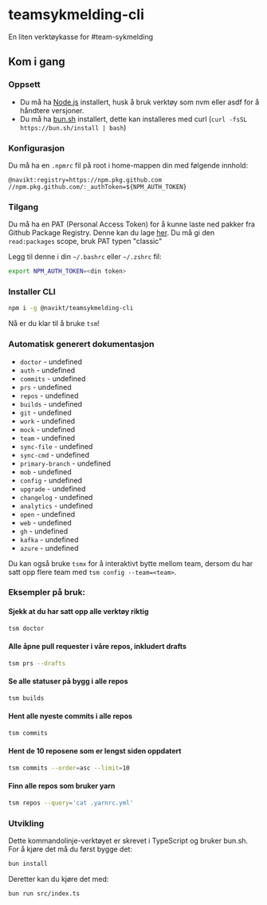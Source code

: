 # teamsykmelding-cli

En liten verktøykasse for #team-sykmelding

## Kom i gang

### Oppsett

-   Du må ha [Node.js](https://nodejs.org/en/) installert, husk å bruk verktøy som nvm eller asdf for å håndtere versjoner.
-   Du må ha [bun.sh](https://bun.sh) installert, dette kan installeres med curl (`curl -fsSL https://bun.sh/install | bash`)

### Konfigurasjon

Du må ha en `.npmrc` fil på root i home-mappen din med følgende innhold:

```
@navikt:registry=https://npm.pkg.github.com
//npm.pkg.github.com/:_authToken=${NPM_AUTH_TOKEN}
```

### Tilgang

Du må ha en PAT (Personal Access Token) for å kunne laste ned pakker fra Github Package Registry. Denne kan
du lage [her](https://github.com/settings/tokens). Du må gi den `read:packages` scope, bruk PAT typen "classic"

Legg til denne i din `~/.bashrc` eller `~/.zshrc` fil:

```bash
export NPM_AUTH_TOKEN=<din token>
```

### Installer CLI

```bash
npm i -g @navikt/teamsykmelding-cli
```

Nå er du klar til å bruke `tsm`!

### Automatisk generert dokumentasjon

<!-- COMPUTER SAYS DON'T TOUCH THIS START -->

* `doctor` - undefined
* `auth` - undefined
* `commits` - undefined
* `prs` - undefined
* `repos` - undefined
* `builds` - undefined
* `git` - undefined
* `work` - undefined
* `mock` - undefined
* `team` - undefined
* `sync-file` - undefined
* `sync-cmd` - undefined
* `primary-branch` - undefined
* `mob` - undefined
* `config` - undefined
* `upgrade` - undefined
* `changelog` - undefined
* `analytics` - undefined
* `open` - undefined
* `web` - undefined
* `gh` - undefined
* `kafka` - undefined
* `azure` - undefined

<!-- COMPUTER SAYS DON'T TOUCH THIS END -->

Du kan også bruke `tsmx` for å interaktivt bytte mellom team, dersom du har satt opp flere team med `tsm config --team=<team>`.

### Eksempler på bruk:

#### Sjekk at du har satt opp alle verktøy riktig

```bash
tsm doctor
```

#### Alle åpne pull requester i våre repos, inkludert drafts

```bash
tsm prs --drafts
```

#### Se alle statuser på bygg i alle repos

```bash
tsm builds
```

#### Hent alle nyeste commits i alle repos

```bash
tsm commits
```

#### Hent de 10 reposene som er lengst siden oppdatert

```bash
tsm commits --order=asc --limit=10
```

#### Finn alle repos som bruker yarn

```bash
tsm repos --query='cat .yarnrc.yml'
```

### Utvikling

Dette kommandolinje-verktøyet er skrevet i TypeScript og bruker bun.sh. For å kjøre det må du først bygge det:

```bash
bun install
```

Deretter kan du kjøre det med:

```bash
bun run src/index.ts
```
